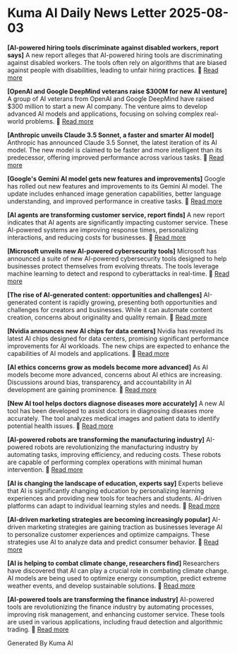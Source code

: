 # Kuma AI Daily News Letter 2025-08-03 

**[AI-powered hiring tools discriminate against disabled workers, report says]**
A new report alleges that AI-powered hiring tools are discriminating against disabled workers. The tools often rely on algorithms that are biased against people with disabilities, leading to unfair hiring practices.
🔗 [Read more](https://www.axios.com/2024/05/15/ai-hiring-tools-discriminate-disabled-workers)

**[OpenAI and Google DeepMind veterans raise $300M for new AI venture]**
A group of AI veterans from OpenAI and Google DeepMind have raised $300 million to start a new AI company. The venture aims to develop advanced AI models and applications, focusing on solving complex real-world problems.
🔗 [Read more](https://www.theinformation.com/articles/openai-and-google-deepmind-veterans-raise-300m-for-new-ai-venture)

**[Anthropic unveils Claude 3.5 Sonnet, a faster and smarter AI model]**
Anthropic has announced Claude 3.5 Sonnet, the latest iteration of its AI model. The new model is claimed to be faster and more intelligent than its predecessor, offering improved performance across various tasks.
🔗 [Read more](https://techcrunch.com/2024/06/20/anthropic-unveils-claude-3-5-sonnet-a-faster-and-smarter-ai-model/)

**[Google's Gemini AI model gets new features and improvements]**
Google has rolled out new features and improvements to its Gemini AI model. The update includes enhanced image generation capabilities, better language understanding, and improved performance in creative tasks.
🔗 [Read more](https://blog.google/technology/ai/gemini-google-ai-update-june-2024/)

**[AI agents are transforming customer service, report finds]**
A new report indicates that AI agents are significantly impacting customer service. These AI-powered systems are improving response times, personalizing interactions, and reducing costs for businesses.
🔗 [Read more](https://www.gartner.com/en/newsroom/press-releases/2024-06-18-ai-agents-are-transforming-customer-service-report-finds)

**[Microsoft unveils new AI-powered cybersecurity tools]**
Microsoft has announced a suite of new AI-powered cybersecurity tools designed to help businesses protect themselves from evolving threats. The tools leverage machine learning to detect and respond to cyberattacks in real-time.
🔗 [Read more](https://www.microsoft.com/en-us/security/blog/2024/06/20/microsoft-unveils-new-ai-powered-cybersecurity-tools/)

**[The rise of AI-generated content: opportunities and challenges]**
AI-generated content is rapidly growing, presenting both opportunities and challenges for creators and businesses. While it can automate content creation, concerns about originality and quality remain.
🔗 [Read more](https://www.emarketer.com/content/ai-generated-content-opportunities-challenges)

**[Nvidia announces new AI chips for data centers]**
Nvidia has revealed its latest AI chips designed for data centers, promising significant performance improvements for AI workloads. The new chips are expected to enhance the capabilities of AI models and applications.
🔗 [Read more](https://nvidianews.nvidia.com/news/nvidia-announces-new-ai-chips-for-data-centers)

**[AI ethics concerns grow as models become more advanced]**
As AI models become more advanced, concerns about AI ethics are increasing. Discussions around bias, transparency, and accountability in AI development are gaining prominence.
🔗 [Read more](https://www.wired.com/story/ai-ethics-concerns-grow-as-models-become-more-advanced/)

**[New AI tool helps doctors diagnose diseases more accurately]**
A new AI tool has been developed to assist doctors in diagnosing diseases more accurately. The tool analyzes medical images and patient data to identify potential health issues.
🔗 [Read more](https://www.healthitanalytics.com/news/new-ai-tool-helps-doctors-diagnose-diseases-more-accurately)

**[AI-powered robots are transforming the manufacturing industry]**
AI-powered robots are revolutionizing the manufacturing industry by automating tasks, improving efficiency, and reducing costs. These robots are capable of performing complex operations with minimal human intervention.
🔗 [Read more](https://www.automation.com/en-us/articles/2024-ai-powered-robots-manufacturing)

**[AI is changing the landscape of education, experts say]**
Experts believe that AI is significantly changing education by personalizing learning experiences and providing new tools for teachers and students. AI-driven platforms can adapt to individual learning styles and needs.
🔗 [Read more](https://www.educationdive.com/news/ai-changing-landscape-education-experts-say/718712/)

**[AI-driven marketing strategies are becoming increasingly popular]**
AI-driven marketing strategies are gaining traction as businesses leverage AI to personalize customer experiences and optimize campaigns. These strategies use AI to analyze data and predict consumer behavior.
🔗 [Read more](https://www.marketingaiinstitute.com/blog/ai-driven-marketing-strategies)

**[AI is helping to combat climate change, researchers find]**
Researchers have discovered that AI can play a crucial role in combating climate change. AI models are being used to optimize energy consumption, predict extreme weather events, and develop sustainable solutions.
🔗 [Read more](https://news.mit.edu/2024/how-ai-helping-combat-climate-change-0516)

**[AI-powered tools are transforming the finance industry]**
AI-powered tools are revolutionizing the finance industry by automating processes, improving risk management, and enhancing customer service. These tools are used in various applications, including fraud detection and algorithmic trading.
🔗 [Read more](https://www.finextra.com/blogposting/24527/ai-powered-tools-are-transforming-the-finance-industry)

Generated By Kuma AI
